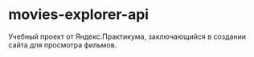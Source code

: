 # movies-explorer-api
Учебный проект от Яндекс.Практикума, заключающийся в создании сайта для просмотра фильмов. 
